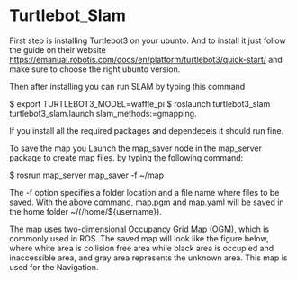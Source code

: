 # Turtlebot_Slam

First step is installing Turtlebot3 on your ubunto. And to install it just follow the guide on their website https://emanual.robotis.com/docs/en/platform/turtlebot3/quick-start/ and make sure to choose the right ubunto version.

Then after installing you can run SLAM by typing this command 

$ export TURTLEBOT3_MODEL=waffle_pi
$ roslaunch turtlebot3_slam turtlebot3_slam.launch slam_methods:=gmapping.

If you install all the required packages and dependeceis it should run fine.


To save the map you Launch the map_saver node in the map_server package to create map files. by typing the following command:

$ rosrun map_server map_saver -f ~/map

The -f option specifies a folder location and a file name where files to be saved.
With the above command, map.pgm and map.yaml will be saved in the home folder ~/(/home/${username}).

The map uses two-dimensional Occupancy Grid Map (OGM), which is commonly used in ROS. The saved map will look like the figure below, where white area is collision free area while black area is occupied and inaccessible area, and gray area represents the unknown area. This map is used for the Navigation.
